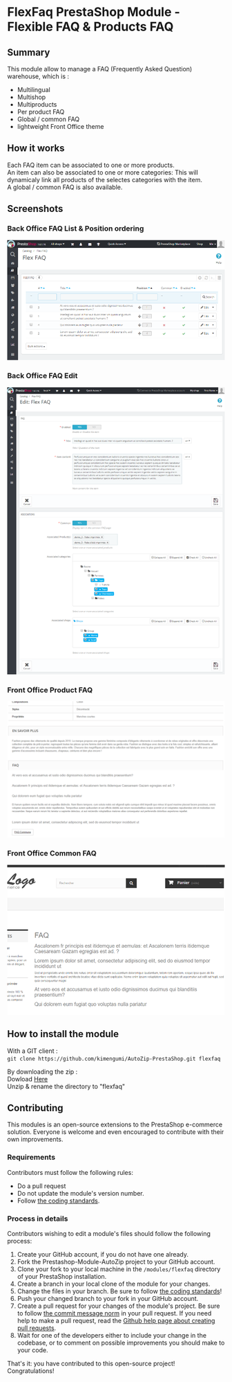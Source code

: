 # FlexFaq PrestaShop Module - Flexible FAQ &amp; Products FAQ

## Summary

This module allow to manage a FAQ (Frequently Asked Question) warehouse, which is :
- Multilingual
- Multishop
- Multiproducts
- Per product FAQ
- Global / common FAQ
- lightweight Front Office theme

## How it works

Each FAQ item can be associated to one or more products.   
An item can also be associated to one or more categories: This will dynamicaly link all products of the selectes categories with the item.  
A global / common FAQ is also available.  

## Screenshots

### Back Office FAQ List & Position ordering
![Back Office FAQ List & Position ordering](screenshots/flexfaq-list.png)  
### Back Office FAQ Edit
![Back Office FAQ Edi](screenshots/flexfaq-edit.png)
### Front Office Product FAQ
![Front Office Product FAQ](screenshots/flexfaq-product.png)
### Front Office Common FAQ
 ![Front Office Common FAQ](screenshots/flexfaq-common-faq.png)

## How to install the module

With a GIT client :  
```git clone https://github.com/kimengumi/AutoZip-PrestaShop.git flexfaq```

By downloading the zip :  
Dowload [Here][6]  
Unzip & rename the directory to "flexfaq"

## Contributing

This modules is an open-source extensions to the PrestaShop e-commerce solution. 
Everyone is welcome and even encouraged to contribute with their own improvements.

### Requirements

Contributors must follow the following rules:

* Do a pull request
* Do not update the module's version number.
* Follow [the coding standards][1].

### Process in details

Contributors wishing to edit a module's files should follow the following process:

1. Create your GitHub account, if you do not have one already.
2. Fork the Prestashop-Module-AutoZip project to your GitHub account.
3. Clone your fork to your local machine in the ```/modules/flexfaq``` directory of your PrestaShop installation.
4. Create a branch in your local clone of the module for your changes.
5. Change the files in your branch. Be sure to follow [the coding standards][1]!
6. Push your changed branch to your fork in your GitHub account.
7. Create a pull request for your changes of the module's project. Be sure to follow [the commit message norm][2] in your pull request. If you need help to make a pull request, read the [Github help page about creating pull requests][3].
8. Wait for one of the developers either to include your change in the codebase, or to comment on possible improvements you should make to your code.

That's it: you have contributed to this open-source project!  
Congratulations!

[1]: http://doc.prestashop.com/display/PS16/Coding+Standards
[2]: http://doc.prestashop.com/display/PS16/How+to+write+a+commit+message
[3]: https://help.github.com/articles/using-pull-requests
[4]: https://www.prestashop.com/en/how-to-sell-digital-products-online
[5]: https://www.squirrelhosting.co.uk/hosting-blog/hosting-blog-info.php?id=75#16
[6]: https://github.com/kimengumi/AutoZip-PrestaShop/archive/master.z
